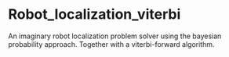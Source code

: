 # Robot_localization_viterbi
An imaginary robot localization problem solver using the bayesian probability approach. Together with a viterbi-forward algorithm.
